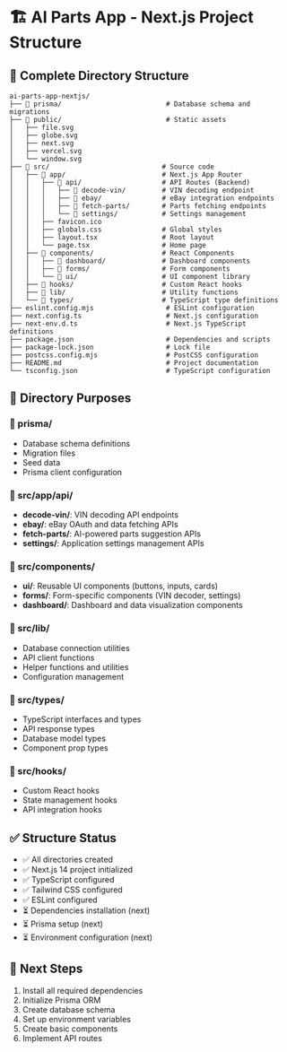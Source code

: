 # 🏗️ AI Parts App - Next.js Project Structure

## 📁 **Complete Directory Structure**

```
ai-parts-app-nextjs/
├── 📁 prisma/                          # Database schema and migrations
├── 📁 public/                          # Static assets
│   ├── file.svg
│   ├── globe.svg
│   ├── next.svg
│   ├── vercel.svg
│   └── window.svg
├── 📁 src/                            # Source code
│   ├── 📁 app/                        # Next.js App Router
│   │   ├── 📁 api/                    # API Routes (Backend)
│   │   │   ├── 📁 decode-vin/         # VIN decoding endpoint
│   │   │   ├── 📁 ebay/               # eBay integration endpoints
│   │   │   ├── 📁 fetch-parts/        # Parts fetching endpoints
│   │   │   └── 📁 settings/           # Settings management
│   │   ├── favicon.ico
│   │   ├── globals.css               # Global styles
│   │   ├── layout.tsx                # Root layout
│   │   └── page.tsx                  # Home page
│   ├── 📁 components/                 # React Components
│   │   ├── 📁 dashboard/              # Dashboard components
│   │   ├── 📁 forms/                  # Form components
│   │   └── 📁 ui/                     # UI component library
│   ├── 📁 hooks/                      # Custom React hooks
│   ├── 📁 lib/                        # Utility functions
│   └── 📁 types/                      # TypeScript type definitions
├── eslint.config.mjs                  # ESLint configuration
├── next.config.ts                     # Next.js configuration
├── next-env.d.ts                      # Next.js TypeScript definitions
├── package.json                       # Dependencies and scripts
├── package-lock.json                  # Lock file
├── postcss.config.mjs                 # PostCSS configuration
├── README.md                          # Project documentation
└── tsconfig.json                      # TypeScript configuration
```

## 🎯 **Directory Purposes**

### **📁 prisma/**
- Database schema definitions
- Migration files
- Seed data
- Prisma client configuration

### **📁 src/app/api/**
- **decode-vin/**: VIN decoding API endpoints
- **ebay/**: eBay OAuth and data fetching APIs
- **fetch-parts/**: AI-powered parts suggestion APIs
- **settings/**: Application settings management APIs

### **📁 src/components/**
- **ui/**: Reusable UI components (buttons, inputs, cards)
- **forms/**: Form-specific components (VIN decoder, settings)
- **dashboard/**: Dashboard and data visualization components

### **📁 src/lib/**
- Database connection utilities
- API client functions
- Helper functions and utilities
- Configuration management

### **📁 src/types/**
- TypeScript interfaces and types
- API response types
- Database model types
- Component prop types

### **📁 src/hooks/**
- Custom React hooks
- State management hooks
- API integration hooks

## ✅ **Structure Status**
- ✅ All directories created
- ✅ Next.js 14 project initialized
- ✅ TypeScript configured
- ✅ Tailwind CSS configured
- ✅ ESLint configured
- ⏳ Dependencies installation (next)
- ⏳ Prisma setup (next)
- ⏳ Environment configuration (next)

## 🚀 **Next Steps**
1. Install all required dependencies
2. Initialize Prisma ORM
3. Create database schema
4. Set up environment variables
5. Create basic components
6. Implement API routes
